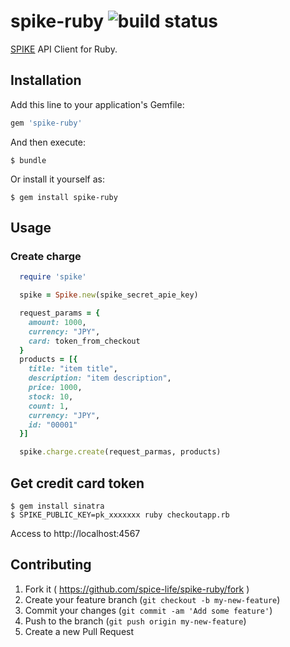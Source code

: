 # spike-ruby ![build status](https://circleci.com/gh/spice-life/spike-ruby.png?style=shield&circle-token=793417d2dc17daaef4dfba6afb6552e4ca4c1023)

[SPIKE](https://spike.cc/) API Client for Ruby.


## Installation

Add this line to your application's Gemfile:

```ruby
gem 'spike-ruby'
```

And then execute:

    $ bundle

Or install it yourself as:

    $ gem install spike-ruby

## Usage

### Create charge

```ruby
  require 'spike'

  spike = Spike.new(spike_secret_apie_key)

  request_params = {
    amount: 1000,
    currency: "JPY",
    card: token_from_checkout
  }
  products = [{
    title: "item title",
    description: "item description",
    price: 1000,
    stock: 10,
    count: 1,
    currency: "JPY",
    id: "00001"
  }]

  spike.charge.create(request_parmas, products)
```

## Get credit card token

```shell
$ gem install sinatra
$ SPIKE_PUBLIC_KEY=pk_xxxxxxx ruby checkoutapp.rb
```

Access to http://localhost:4567

## Contributing

1. Fork it ( https://github.com/spice-life/spike-ruby/fork )
2. Create your feature branch (`git checkout -b my-new-feature`)
3. Commit your changes (`git commit -am 'Add some feature'`)
4. Push to the branch (`git push origin my-new-feature`)
5. Create a new Pull Request
